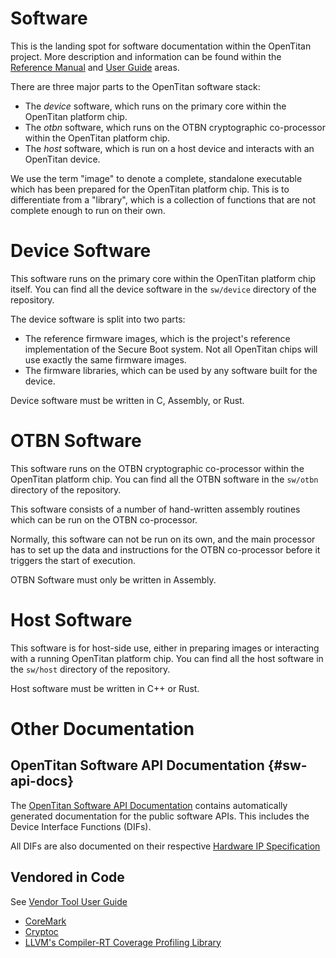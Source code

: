 # Software

This is the landing spot for software documentation within the OpenTitan project.
More description and information can be found within the [Reference Manual](../util/README.md) and [User Guide](https://opentitan.org/guides/getting_started) areas.

There are three major parts to the OpenTitan software stack:

*   The _device_ software, which runs on the primary core within the OpenTitan platform chip.
*   The _otbn_ software, which runs on the OTBN cryptographic co-processor within the OpenTitan platform chip.
*   The _host_ software, which is run on a host device and interacts with an OpenTitan device.

We use the term "image" to denote a complete, standalone executable which has been prepared for the OpenTitan platform chip.
This is to differentiate from a "library", which is a collection of functions that are not complete enough to run on their own.

# Device Software

This software runs on the primary core within the OpenTitan platform chip itself.
You can find all the device software in the `sw/device` directory of the repository.

The device software is split into two parts:
*   The reference firmware images, which is the project's reference implementation of the Secure Boot system.
    Not all OpenTitan chips will use exactly the same firmware images.
*   The firmware libraries, which can be used by any software built for the device.

Device software must be written in C, Assembly, or Rust.

# OTBN Software

This software runs on the OTBN cryptographic co-processor within the OpenTitan platform chip.
You can find all the OTBN software in the `sw/otbn` directory of the repository.

This software consists of a number of hand-written assembly routines which can be run on the OTBN co-processor.

Normally, this software can not be run on its own, and the main processor has to set up the data and instructions for the OTBN co-processor before it triggers the start of execution.

OTBN Software must only be written in Assembly.

# Host Software

This software is for host-side use, either in preparing images or interacting with a running OpenTitan platform chip.
You can find all the host software in the `sw/host` directory of the repository.

Host software must be written in C++ or Rust.

# Other Documentation

## OpenTitan Software API Documentation {#sw-api-docs}

The [OpenTitan Software API Documentation](https://opentitan.org/gen/doxy/) contains automatically generated documentation for the public software APIs.
This includes the Device Interface Functions (DIFs).

All DIFs are also documented on their respective [Hardware IP Specification](../hw/README.md)

## Vendored in Code

See [Vendor Tool User Guide](../util/doc/vendor.md)

* [CoreMark](https://github.com/eembc/coremark)
* [Cryptoc](https://chromium.googlesource.com/chromiumos/third_party/cryptoc/)
* [LLVM's Compiler-RT Coverage Profiling Library](https://github.com/llvm/llvm-project/tree/main/compiler-rt)
